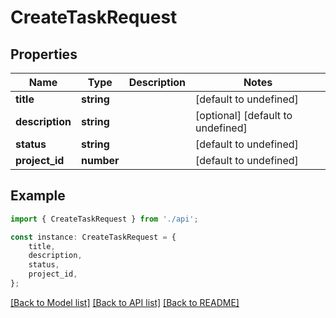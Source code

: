 # CreateTaskRequest


## Properties

Name | Type | Description | Notes
------------ | ------------- | ------------- | -------------
**title** | **string** |  | [default to undefined]
**description** | **string** |  | [optional] [default to undefined]
**status** | **string** |  | [default to undefined]
**project_id** | **number** |  | [default to undefined]

## Example

```typescript
import { CreateTaskRequest } from './api';

const instance: CreateTaskRequest = {
    title,
    description,
    status,
    project_id,
};
```

[[Back to Model list]](../README.md#documentation-for-models) [[Back to API list]](../README.md#documentation-for-api-endpoints) [[Back to README]](../README.md)
